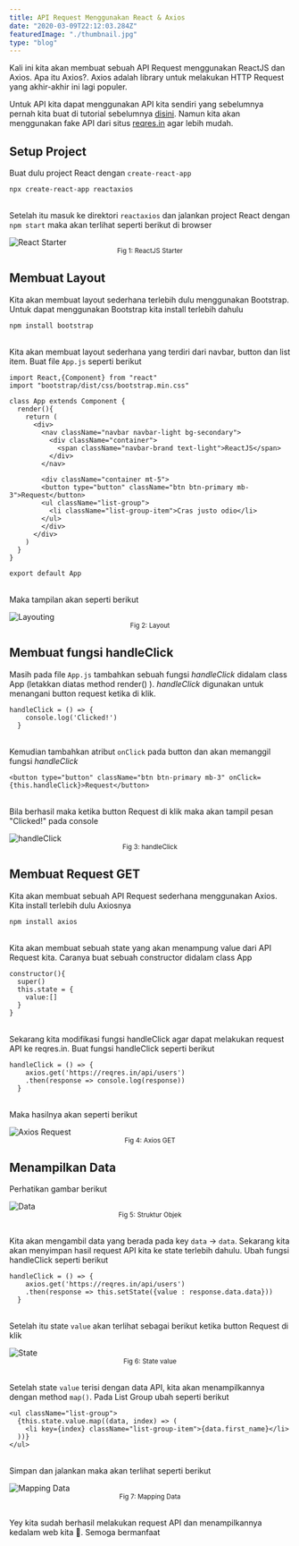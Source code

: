 ```yaml
---
title: API Request Menggunakan React & Axios
date: "2020-03-09T22:12:03.284Z"
featuredImage: "./thumbnail.jpg"
type: "blog"
---
```


Kali ini kita akan membuat sebuah API Request menggunakan ReactJS dan Axios. Apa itu Axios?. Axios adalah library untuk melakukan HTTP Request yang akhir-akhir ini lagi populer.

Untuk API kita dapat menggunakan API kita sendiri yang sebelumnya pernah kita buat di tutorial sebelumnya [disini](http://me.iqbalpambudi.com/membuat-rest-api-menggunakan-nodejs-mongodb/). Namun kita akan menggunakan fake API dari situs [reqres.in](reqres.in) agar lebih mudah.

## Setup Project
Buat dulu project React dengan `create-react-app`
```
npx create-react-app reactaxios
```
<br/>Setelah itu masuk ke direktori `reactaxios` dan jalankan project React dengan `npm start` maka akan terlihat seperti berikut di browser

<img src="./fig-1.png" alt="React Starter">
<center><small>Fig 1: ReactJS Starter</small></center>

## Membuat Layout
Kita akan membuat layout sederhana terlebih dulu menggunakan Bootstrap. Untuk dapat menggunakan Bootstrap kita install terlebih dahulu

```
npm install bootstrap
```

<br/>Kita akan membuat layout sederhana yang terdiri dari navbar, button dan list item. Buat file `App.js` seperti berikut

```
import React,{Component} from "react"
import "bootstrap/dist/css/bootstrap.min.css"

class App extends Component {
  render(){
    return (
      <div>
        <nav className="navbar navbar-light bg-secondary">
          <div className="container">
            <span className="navbar-brand text-light">ReactJS</span>
          </div>
        </nav>
  
        <div className="container mt-5">
        <button type="button" className="btn btn-primary mb-3">Request</button>
        <ul className="list-group">
          <li className="list-group-item">Cras justo odio</li>
        </ul>
        </div>
      </div>
    )
  }
}

export default App

```

<br/>Maka tampilan akan seperti berikut

<img src="./fig-2.png" alt="Layouting">
<center><small>Fig 2: Layout</small></center>


## Membuat fungsi handleClick
Masih pada file `App.js` tambahkan sebuah fungsi _handleClick_ didalam class App (letakkan diatas method render() ). _handleClick_ digunakan untuk menangani button request ketika di klik.

```
handleClick = () => {
    console.log('Clicked!')
  }
```

<br/>Kemudian tambahkan atribut `onClick` pada button dan akan memanggil fungsi _handleClick_

```
<button type="button" className="btn btn-primary mb-3" onClick={this.handleClick}>Request</button>
```

<br/>Bila berhasil maka ketika button Request di klik maka akan tampil pesan "Clicked!" pada console

<img src="./fig-3.png" alt="handleClick">
<center><small>Fig 3: handleClick</small></center>


## Membuat Request GET
Kita akan membuat sebuah API Request sederhana menggunakan Axios. Kita install terlebih dulu Axiosnya

```
npm install axios
```

<br/>Kita akan membuat sebuah state yang akan menampung value dari API Request kita. Caranya buat sebuah constructor didalam class App

```
constructor(){
  super()
  this.state = {
    value:[]
  }
}
```

<br/>Sekarang kita modifikasi fungsi handleClick agar dapat melakukan request API ke reqres.in. Buat fungsi handleClick seperti berikut

```
handleClick = () => {
    axios.get('https://reqres.in/api/users')
    .then(response => console.log(response))
  }
```

<br/>Maka hasilnya akan seperti berikut

<img src="./fig-4.png" alt="Axios Request">
<center><small>Fig 4: Axios GET</small></center>

## Menampilkan Data
Perhatikan gambar berikut

<img src="./fig-5.png" alt="Data">
<center><small>Fig 5: Struktur Objek</small></center>

<br/>Kita akan mengambil data yang berada pada key `data` -> `data`. Sekarang kita akan menyimpan hasil request API kita ke state terlebih dahulu. Ubah fungsi handleClick seperti berikut

```
handleClick = () => {
    axios.get('https://reqres.in/api/users')
    .then(response => this.setState({value : response.data.data}))
  }
```

<br/>Setelah itu state `value` akan terlihat sebagai berikut ketika button Request di klik

<img src="./fig-6.png" alt="State">
<center><small>Fig 6: State value</small></center>

<br/>Setelah state `value` terisi dengan data API, kita akan menampilkannya dengan method `map()`. Pada List Group ubah seperti berikut

```
<ul className="list-group">
  {this.state.value.map((data, index) => (
    <li key={index} className="list-group-item">{data.first_name}</li>
  ))}
</ul>
```

<br/>Simpan dan jalankan maka akan terlihat seperti berikut

<img src="./fig-7.gif" alt="Mapping Data">
<center><small>Fig 7: Mapping Data</small></center>

<br/>Yey kita sudah berhasil melakukan request API dan menampilkannya kedalam web kita 🎉. Semoga bermanfaat 
